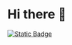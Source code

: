 # Hi there 👋

[![Static Badge](https://img.shields.io/badge/PORTFOLIO-%23E43526?style=flat-square&logo=readdotcv&logoColor=white)](https://jbin7.github.io/)




<!--
Language

![Static Badge](https://img.shields.io/badge/Javscript-grey?logo=javascript)
![Static Badge](https://img.shields.io/badge/Python-grey?logo=python)
![Static Badge](https://img.shields.io/badge/Java-grey?logo=java)

Frontend

![Static Badge](https://img.shields.io/badge/React-grey?logo=react)
![Static Badge](https://img.shields.io/badge/Vue-grey?logo=vue.js)
![Static Badge](https://img.shields.io/badge/svelte-grey?logo=Svelte)
![Static Badge](https://img.shields.io/badge/jQuery-grey?logo=jquery&logoColor=%230099E5)


backend

![Static Badge](https://img.shields.io/badge/Django-grey?logo=Django&logoColor=%23092E20)
![Static Badge](https://img.shields.io/badge/Spring-grey?logo=spring)
![Static Badge](https://img.shields.io/badge/Firebase-grey?logo=firebase)

etc

![Static Badge](https://img.shields.io/badge/docker-grey?logo=docker)
![Static Badge](https://img.shields.io/badge/AWS-grey?logo=amazonaws&logoColor=%23FF9900)
--->




<!--
**jbin7/jbin7** is a ✨ _special_ ✨ repository because its `README.md` (this file) appears on your GitHub profile.

Here are some ideas to get you started:

- 🔭 I’m currently working on ...
- 🌱 I’m currently learning ...
- 👯 I’m looking to collaborate on ...
- 🤔 I’m looking for help with ...
- 💬 Ask me about ...
- 📫 How to reach me: ...
- 😄 Pronouns: ...
- ⚡ Fun fact: ...
-->
